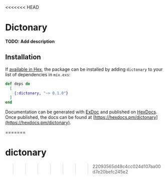 <<<<<<< HEAD
# Dictonary

**TODO: Add description**

## Installation

If [available in Hex](https://hex.pm/docs/publish), the package can be installed
by adding `dictonary` to your list of dependencies in `mix.exs`:

```elixir
def deps do
  [
    {:dictonary, "~> 0.1.0"}
  ]
end
```

Documentation can be generated with [ExDoc](https://github.com/elixir-lang/ex_doc)
and published on [HexDocs](https://hexdocs.pm). Once published, the docs can
be found at [https://hexdocs.pm/dictonary](https://hexdocs.pm/dictonary).

=======
# dictonary
>>>>>>> 22093565d48c4cc024d107aa00d7e20befc245e2
